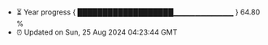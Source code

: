 - ⏳ Year progress { ███████████████████▁▁▁▁▁▁▁▁▁▁▁ } 64.80 %
- ⏰ Updated on Sun, 25 Aug 2024 04:23:44 GMT

